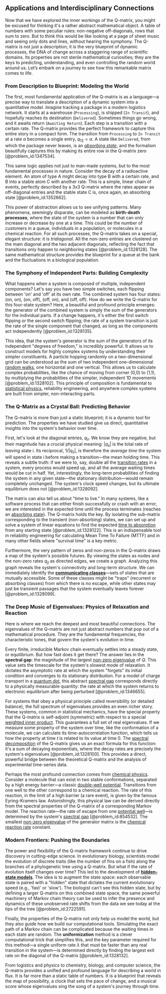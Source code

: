 ## Applications and Interdisciplinary Connections

Now that we have explored the inner workings of the Q-matrix, you might be excused for thinking it's a rather abstract mathematical object. A table of numbers with some peculiar rules: non-negative off-diagonals, rows that sum to zero. But to think this would be like looking at a page of sheet music and seeing only dots and lines, without hearing the symphony. The Q-matrix is not just a description; it is the very blueprint of dynamic processes, the DNA of change across a staggering range of scientific domains. Its properties are not sterile mathematical curiosities; they are the keys to predicting, understanding, and even controlling the random world around us. Let’s embark on a journey to see how this remarkable matrix comes to life.

### From Description to Blueprint: Modeling the World

The first, most fundamental application of the Q-matrix is as a language—a precise way to translate a description of a dynamic system into a quantitative model. Imagine tracking a package in a modern logistics network. It starts at a warehouse (`Processing`), is shipped (`In Transit`), and hopefully reaches its destination (`Delivered`). Sometimes things go wrong, and it awaits return (`Awaiting Return`). Each step is a transition with a certain rate. The Q-matrix provides the perfect framework to capture this entire story in a compact form. The transition from `Processing` to `In Transit` at a rate $\alpha$ becomes a single entry, $q_{12} = \alpha$. A state like `Delivered`, from which the package never leaves, is an *[absorbing state](@article_id:274039)*, and the formalism beautifully captures this by making its entire row in the Q-matrix zero [@problem_id:1347534].

This same logic applies not just to man-made systems, but to the most fundamental processes in nature. Consider the decay of a radioactive element. An atom of type A might decay into type B with a certain rate, and B into a stable atom C with another rate. This is a simple, linear chain of events, perfectly described by a 3x3 Q-matrix where the rates appear as off-diagonal entries and the stable state C is, once again, an absorbing state [@problem_id:1352662].

This power of abstraction allows us to see unifying patterns. Many phenomena, seemingly disparate, can be modeled as **birth-death processes**, where the state of the system is a number that can only increase or decrease by one at a time. This could be the number of customers in a queue, individuals in a population, or molecules in a chemical reaction. For all such processes, the Q-matrix takes on a special, elegant structure: it is *tridiagonal*. All the non-zero entries are clustered on the main diagonal and the two adjacent diagonals, reflecting the fact that transitions only happen to neighboring states [@problem_id:1328128]. The same mathematical structure provides the blueprint for a queue at the bank and the fluctuations in a biological population.

### The Symphony of Independent Parts: Building Complexity

What happens when a system is composed of multiple, independent components? Let's say you have two simple switches, each flipping between 'on' and 'off' at its own rate. The combined system has four states: (on, on), (on, off), (off, on), and (off, off). How do we write the Q-matrix for this four-state system? Here, a beautiful and profound principle emerges: the generator of the combined system is simply the sum of the generators for the individual parts. If a change happens, it's either the first switch flipping *or* the second switch flipping; the rate of a system transition is just the rate of the single component that changed, as long as the components act independently [@problem_id:1328135].

This idea, that the system's generator is the sum of the generators of its independent "degrees of freedom," is incredibly powerful. It allows us to construct models for highly complex systems by understanding their simpler constituents. A particle hopping randomly on a two-dimensional grid can be understood as the sum of two independent one-dimensional [random walks](@article_id:159141), one horizontal and one vertical. This allows us to calculate complex probabilities, like the chance of moving from corner (0,0) to (1,1), by multiplying the probabilities of the simpler, independent 1D movements [@problem_id:1328102]. This principle of composition is fundamental to [statistical physics](@article_id:142451), reliability engineering, and anywhere complex systems are built from simpler, non-interacting parts.

### The Q-Matrix as a Crystal Ball: Predicting Behavior

The Q-matrix is more than just a static blueprint; it is a dynamic tool for prediction. The properties we have studied give us direct, quantitative insights into the system's behavior over time.

First, let's look at the diagonal entries, $q_{ii}$. We know they are negative, but their magnitude has a crucial physical meaning: $|q_{ii}|$ is the total rate of *leaving* state $i$. Its reciprocal, $1/|q_{ii}|$, is therefore the *average time* the system will spend in state $i$ before making a transition—the mean holding time. This reveals a subtle truth: if we were to, say, double all the [transition rates](@article_id:161087) in a system, every process would speed up, and all the average waiting times would be cut in half. Yet, interestingly, the long-term probabilities of finding the system in any given state—the stationary distribution—would remain completely unchanged. The system's clock speed changes, but its ultimate equilibrium does not [@problem_id:1328092].

The matrix can also tell us about "time to live." In many systems, like a software process that can either finish successfully or crash with an error, we are interested in the expected time until the process terminates (reaches an [absorbing state](@article_id:274039)). The Q-matrix holds the key. By isolating the sub-matrix corresponding to the transient (non-absorbing) states, we can set up and solve a system of linear equations to find the expected [time to absorption](@article_id:266049) from any starting state [@problem_id:1328122]. This is an indispensable tool in reliability engineering for calculating Mean Time To Failure (MTTF) and in many other fields where "survival time" is a key metric.

Furthermore, the very pattern of zeros and non-zeros in the Q-matrix draws a map of the system's possible futures. By viewing the states as nodes and the non-zero rates $q_{ij}$ as directed edges, we create a graph. Analyzing this graph reveals the system's connectivity and long-term structure. We can immediately identify the **[communicating classes](@article_id:266786)**—sets of states that are mutually accessible. Some of these classes might be "traps" (recurrent or absorbing classes) from which there is no escape, while other states may just be transient passages that the system eventually leaves forever [@problem_id:1328099].

### The Deep Music of Eigenvalues: Physics of Relaxation and Reaction

Here is where we reach the deepest and most beautiful connections. The eigenvalues of the Q-matrix are not just abstract numbers that pop out of a mathematical procedure. They are the fundamental frequencies, the characteristic tones, that govern the system's evolution in time.

Every finite, irreducible Markov chain eventually settles into a steady state, or equilibrium. But how fast does it get there? The answer lies in the **spectral gap**: the magnitude of the largest [non-zero eigenvalue](@article_id:269774) of $Q$. This value sets the timescale for the system's slowest mode of relaxation. It dictates the asymptotic rate at which the system "forgets" its initial condition and converges to its stationary distribution. For a model of charge transport in a [quantum dot](@article_id:137542), this abstract [spectral gap](@article_id:144383) corresponds directly to a physically measurable quantity: the rate at which the system returns to electronic equilibrium after being perturbed [@problem_id:1346655].

For systems that obey a physical principle called reversibility (or detailed balance), the full spectrum of eigenvalues provides an even richer story. These systems, common in statistical mechanics, have the special property that the Q-matrix is self-adjoint (symmetric) with respect to a special [weighted inner product](@article_id:163383). This guarantees a full set of real eigenvalues. If we measure some property of the system over time, like the conformation of a molecule, we can calculate its time-autocorrelation function, which tells us how the property at time $t$ is related to its value at time 0. The [spectral decomposition](@article_id:148315) of the Q-matrix gives us an exact formula for this function: it's a sum of decaying exponentials, where the decay rates are precisely the system's eigenvalues [@problem_id:1328100]. This provides a direct, powerful bridge between the theoretical Q-matrix and the analysis of experimental time-series data.

Perhaps the most profound connection comes from [chemical physics](@article_id:199091). Consider a molecule that can exist in two stable conformations, separated by a high energy barrier—a classic [double-well potential](@article_id:170758). Transitions from one well to the other correspond to a chemical reaction. The rate of this reaction, in the limit of a high barrier (a rare event), is given by the famous Eyring-Kramers law. Astonishingly, this physical law can be derived directly from the spectral properties of the Q-matrix of a corresponding Markov model. The reaction rate—the rate of escape from one [potential well](@article_id:151646)—is determined by the system's [spectral gap](@article_id:144383) [@problem_id:854532]. The smallest [non-zero eigenvalue](@article_id:269774) of the generator matrix *is* the [chemical reaction rate](@article_id:185578) constant.

### Modern Frontiers: Pushing the Boundaries

The power and flexibility of the Q-matrix framework continue to drive discovery in cutting-edge science. In evolutionary biology, scientists model the evolution of discrete traits (like the number of fins on a fish) along the branches of a phylogenetic tree using a Q-matrix. But what if the rate of evolution itself changes over time? This led to the development of **[hidden-state models](@article_id:185894)**. The idea is to augment the state space: each observable state is paired with a "hidden" state that dictates the current evolutionary speed (e.g., 'fast' or 'slow'). The biologist can't see this hidden state, but by defining a larger Q-matrix on this combined state space, the same powerful machinery of Markov chain theory can be used to infer the presence and dynamics of these unobserved rate shifts from the data we see today at the tips of the tree [@problem_id:2722591].

Finally, the properties of the Q-matrix not only help us model the world, but they also guide how we build our computational tools. Simulating the exact path of a Markov chain can be complicated because the waiting times in each state are random. The **uniformization** method is a clever computational trick that simplifies this, and the key parameter required for this method—a single uniform rate $\lambda$ that must be faster than any real transition in the system—is determined directly by finding the largest exit rate on the diagonal of the Q-matrix [@problem_id:1328132].

From logistics and physics to chemistry, biology, and computer science, the Q-matrix provides a unified and profound language for describing a world in flux. It is far more than a static table of numbers. It is a blueprint that reveals the map of possibility, a clock that sets the pace of change, and a musical score whose eigenvalues sing the song of a system's journey through time.